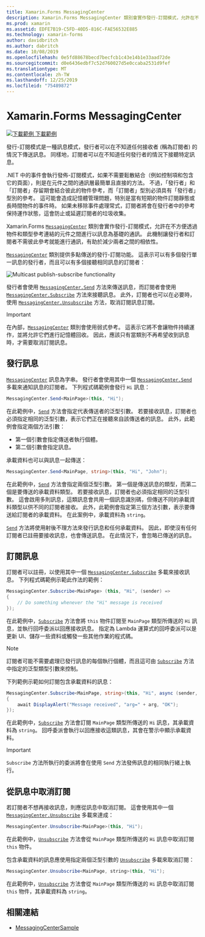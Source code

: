 ```yaml
---
title: Xamarin.Forms MessagingCenter
description: Xamarin.Forms MessagingCenter 類別會實作發行-訂閱模式，允許在不方便透過物件和類型參考連結的元件之間進行以訊息為基礎的通訊。
ms.prod: xamarin
ms.assetid: EDFE7B19-C5FD-40D5-816C-FAE56532E885
ms.technology: xamarin-forms
author: davidbritch
ms.author: dabritch
ms.date: 10/08/2019
ms.openlocfilehash: 0e5fd88678becd7becfcb1c43e14b1e33aad72de
ms.sourcegitcommit: d0e6436edbf7c52d760027d5e0ccaba2531d9fef
ms.translationtype: MT
ms.contentlocale: zh-TW
ms.lasthandoff: 12/25/2019
ms.locfileid: "75489872"
---
```

# <a name="xamarinforms-messagingcenter"></a>Xamarin.Forms MessagingCenter

[![下載範例](~/media/shared/download.png) 下載範例](https://docs.microsoft.com/samples/xamarin/xamarin-forms-samples/usingmessagingcenter)

發行-訂閱模式是一種訊息模式，發行者可以在不知道任何接收者 (稱為訂閱者) 的情況下傳送訊息。 同樣地，訂閱者可以在不知道任何發行者的情況下接聽特定訊息。

.NET 中的事件會執行發佈-訂閱模式，如果不需要鬆散結合（例如控制項和包含它的頁面），則是在元件之間的通訊層最簡單且直接的方法。 不過，「發行者」和「訂閱者」存留期會結合彼此的物件參考，而「訂閱者」型別必須具有「發行者」型別的參考。 這可能會造成記憶體管理問題，特別是當有短期的物件訂閱靜態或長時間物件的事件時。 如果未移除事件處理常式，訂閱者將會在發行者中的參考保持運作狀態，這會防止或延遲訂閱者的垃圾收集。

Xamarin.Forms [`MessagingCenter`](xref:Xamarin.Forms.MessagingCenter) 類別會實作發行-訂閱模式，允許在不方便透過物件和類型參考連結的元件之間進行以訊息為基礎的通訊。 此機制讓發行者和訂閱者不需彼此參考就能進行通訊，有助於減少兩者之間的相依性。

[`MessagingCenter`](xref:Xamarin.Forms.MessagingCenter) 類別提供多點傳送的發行-訂閱功能。 這表示可以有多個發行單一訊息的發行者，而且可以有多個接聽相同訊息的訂閱者：

![](messaging-center-images/messaging-center.png "Multicast publish-subscribe functionality")

發行者會使用 [`MessagingCenter.Send`](xref:Xamarin.Forms.MessagingCenter.Send*) 方法來傳送訊息，而訂閱者會使用 [`MessagingCenter.Subscribe`](xref:Xamarin.Forms.MessagingCenter.Subscribe*) 方法來接聽訊息。 此外，訂閱者也可以在必要時，使用 [`MessagingCenter.Unsubscribe`](xref:Xamarin.Forms.MessagingCenter.Unsubscribe*) 方法，取消訂閱訊息訂閱。

> [!IMPORTANT]
> 在內部，[`MessagingCenter`](xref:Xamarin.Forms.MessagingCenter) 類別會使用弱式參考。 這表示它將不會讓物件持續運作，並將允許它們進行記憶體回收。 因此，應該只有當類別不再希望收到訊息時，才需要取消訂閱訊息。

## <a name="publish-a-message"></a>發行訊息

[`MessagingCenter`](xref:Xamarin.Forms.MessagingCenter) 訊息為字串。 發行者會使用其中一個 [`MessagingCenter.Send`](xref:Xamarin.Forms.MessagingCenter.Send*) 多載來通知訊息的訂閱者。 下列程式碼範例會發行 `Hi` 訊息：

```csharp
MessagingCenter.Send<MainPage>(this, "Hi");
```

在此範例中，[`Send`](xref:Xamarin.Forms.MessagingCenter.Send*) 方法會指定代表傳送者的泛型引數。 若要接收訊息，訂閱者也必須指定相同的泛型引數，表示它們正在接聽來自該傳送者的訊息。 此外，此範例會指定兩個方法引數：

- 第一個引數會指定傳送者執行個體。
- 第二個引數會指定訊息。

承載資料也可以與訊息一起傳送：

```csharp
MessagingCenter.Send<MainPage, string>(this, "Hi", "John");
```

在此範例中，[`Send`](xref:Xamarin.Forms.MessagingCenter.Send*) 方法會指定兩個泛型引數。 第一個是傳送訊息的類型，而第二個是要傳送的承載資料類型。 若要接收訊息，訂閱者也必須指定相同的泛型引數。 這會啟用多則訊息，這類訊息會共用一個訊息識別碼，但傳送不同的承載資料類型以供不同的訂閱者接收。 此外，此範例會指定第三個方法引數，表示要傳送給訂閱者的承載資料。 在此案例中，承載資料為 `string`。

[`Send`](xref:Xamarin.Forms.MessagingCenter.Send*) 方法將使用射後不理方法來發行訊息和任何承載資料。 因此，即使沒有任何訂閱者已註冊要接收訊息，也會傳送訊息。 在此情況下，會忽略已傳送的訊息。

## <a name="subscribe-to-a-message"></a>訂閱訊息

訂閱者可以註冊，以使用其中一個 [`MessagingCenter.Subscribe`](xref:Xamarin.Forms.MessagingCenter.Subscribe*) 多載來接收訊息。 下列程式碼範例示範此作法的範例：

```csharp
MessagingCenter.Subscribe<MainPage> (this, "Hi", (sender) =>
{
    // Do something whenever the "Hi" message is received
});
```

在此範例中，[`Subscribe`](xref:Xamarin.Forms.MessagingCenter.Subscribe*) 方法會將 `this` 物件訂閱至 `MainPage` 類型所傳送的 `Hi` 訊息，並執行回呼委派以回應接收訊息。 指定為 Lambda 運算式的回呼委派可以是更新 UI、儲存一些資料或觸發一些其他作業的程式碼。

> [!NOTE]
> 訂閱者可能不需要處理已發行訊息的每個執行個體，而且這可由 [`Subscribe`](xref:Xamarin.Forms.MessagingCenter.Subscribe*) 方法中指定的泛型類型引數來控制。

下列範例示範如何訂閱包含承載資料的訊息：

```csharp
MessagingCenter.Subscribe<MainPage, string>(this, "Hi", async (sender, arg) =>
{
    await DisplayAlert("Message received", "arg=" + arg, "OK");
});
```

在此範例中，[`Subscribe`](xref:Xamarin.Forms.MessagingCenter.Subscribe*) 方法會訂閱 `MainPage` 類型所傳送的 `Hi` 訊息，其承載資料為 `string`。 回呼委派會執行以回應接收這類訊息，其會在警示中顯示承載資料。

> [!IMPORTANT]
> `Subscribe` 方法所執行的委派將會在使用 `Send` 方法發佈訊息的相同執行緒上執行。

## <a name="unsubscribe-from-a-message"></a>從訊息中取消訂閱

若訂閱者不想再接收訊息，則應從訊息中取消訂閱。 這會使用其中一個 [`MessagingCenter.Unsubscribe`](xref:Xamarin.Forms.MessagingCenter.Unsubscribe*) 多載來達成：

```csharp
MessagingCenter.Unsubscribe<MainPage>(this, "Hi");
```

在此範例中，[`Unsubscribe`](xref:Xamarin.Forms.MessagingCenter.Unsubscribe*) 方法會從 `MainPage` 類型所傳送的 `Hi` 訊息中取消訂閱 `this` 物件。

包含承載資料的訊息應使用指定兩個泛型引數的 [`Unsubscribe`](xref:Xamarin.Forms.MessagingCenter.Unsubscribe*) 多載來取消訂閱：

```csharp
MessagingCenter.Unsubscribe<MainPage, string>(this, "Hi");
```

在此範例中，[`Unsubscribe`](xref:Xamarin.Forms.MessagingCenter.Unsubscribe*) 方法會從 `MainPage` 類型所傳送的 `Hi` 訊息中取消訂閱 `this` 物件，其承載資料為 `string`。

## <a name="related-links"></a>相關連結

- [MessagingCenterSample](https://docs.microsoft.com/samples/xamarin/xamarin-forms-samples/usingmessagingcenter)
